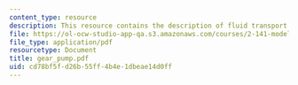 ```yaml
---
content_type: resource
description: This resource contains the description of fluid transport.
file: https://ol-ocw-studio-app-qa.s3.amazonaws.com/courses/2-141-modeling-and-simulation-of-dynamic-systems-fall-2006/cd78bf5fd26b55ff4b4e1dbeae14d0ff_gear_pump.pdf
file_type: application/pdf
resourcetype: Document
title: gear_pump.pdf
uid: cd78bf5f-d26b-55ff-4b4e-1dbeae14d0ff
---
```

